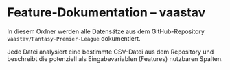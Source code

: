 # Feature-Dokumentation – vaastav

In diesem Ordner werden alle Datensätze aus dem GitHub-Repository `vaastav/Fantasy-Premier-League` dokumentiert.

Jede Datei analysiert eine bestimmte CSV-Datei aus dem Repository und beschreibt die potenziell als Eingabevariablen (Features) nutzbaren Spalten.



